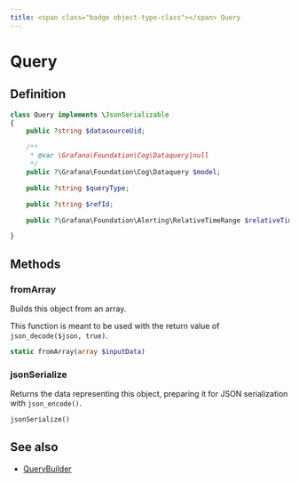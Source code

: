 ```yaml
---
title: <span class="badge object-type-class"></span> Query
---
```

# <span class="badge object-type-class"></span> Query

## Definition

```php
class Query implements \JsonSerializable
{
    public ?string $datasourceUid;

    /**
     * @var \Grafana\Foundation\Cog\Dataquery|null
     */
    public ?\Grafana\Foundation\Cog\Dataquery $model;

    public ?string $queryType;

    public ?string $refId;

    public ?\Grafana\Foundation\Alerting\RelativeTimeRange $relativeTimeRange;

}
```
## Methods

### <span class="badge object-method"></span> fromArray

Builds this object from an array.

This function is meant to be used with the return value of `json_decode($json, true)`.

```php
static fromArray(array $inputData)
```

### <span class="badge object-method"></span> jsonSerialize

Returns the data representing this object, preparing it for JSON serialization with `json_encode()`.

```php
jsonSerialize()
```

## See also

 * <span class="badge builder"></span> [QueryBuilder](./builder-QueryBuilder.md)
